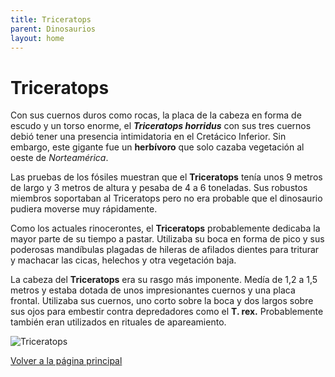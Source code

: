 ```yaml
---
title: Triceratops
parent: Dinosaurios
layout: home
---
```

# Triceratops

Con sus cuernos duros como rocas, la placa de la cabeza en forma de escudo y un torso enorme, el **_Triceratops horridus_** con sus tres cuernos debió tener una presencia intimidatoria en el Cretácico Inferior. Sin embargo, este gigante fue un **herbívoro** que solo cazaba vegetación al oeste de *Norteamérica*.

Las pruebas de los fósiles muestran que el **Triceratops** tenía unos 9 metros de largo y  3 metros de altura y pesaba de 4 a 6 toneladas. Sus robustos miembros soportaban al Triceratops pero no era probable que el dinosaurio pudiera moverse muy rápidamente.

Como los actuales rinocerontes, el **Triceratops** probablemente dedicaba la mayor parte de su tiempo a pastar. Utilizaba su boca en forma de pico y sus poderosas mandíbulas plagadas de hileras de afilados dientes para triturar y machacar las cicas, helechos y otra vegetación baja.

La cabeza del **Triceratops** era su rasgo más imponente. Medía de 1,2 a 1,5 metros y estaba dotada de unos impresionantes cuernos y una placa frontal. Utilizaba sus cuernos, uno corto sobre la boca y dos largos sobre sus ojos para embestir contra depredadores como el **T. rex.** Probablemente también eran utilizados en rituales de apareamiento.

![Triceratops](https://static.nationalgeographic.es/files/styles/image_3200/public/2416.600x450.webp?w=1024&h=768&q=100)

[Volver a la página principal](https://perperiv9.github.io/ivan_perperiv9.github.io/)
